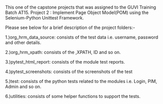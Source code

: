 This one of the capstone projects that was assigned to the GUVI Training Batch AT15.
Project 2 : Implement Page Object Model(POM) using the Selenium-Python Unittest Framework.

Please see below for a brief description of the project folders:-

1.)org_hrm_data_source: consists of the test data i.e. username, password and other details.

2.)org_hrm_xpath: consists of the ,XPATH, ID and so on.

3.)pytest_html_report: consists of the module test reports.

4.)pytest_screenshots: consists of the screenshots of the test

5.)test: consists of the python tests related to the modules i.e. Login, PIM, Admin and so on.

6.)utilities: consists of some helper functions to support the tests.
